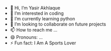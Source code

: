 - 👋 Hi, I’m Yasir Akhlaque
- 👀 I’m interested in coding
- 🌱 I’m currently learning python
- 💞️ I’m looking to collaborate on future projects
- 📫 How to reach me ...
- 😄 Pronouns: ...
- ⚡ Fun fact: I Am A Sports Lover

<!---
yasirakhlaque/yasirakhlaque is a ✨ special ✨ repository because its `README.md` (this file) appears on your GitHub profile.
You can click the Preview link to take a look at your changes.
--->
